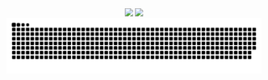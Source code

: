 <div align="center">
  <picture>
    <source media="(prefers-color-scheme: dark)" srcset="https://jozoooooo.vercel.app/api?username=Jozoooooo&hide=stars&hide_rank=true&show_icons=true&hide_border=true&theme=dark&locale=cn&card_width=360">
    <source media="(prefers-color-scheme: light)" srcset="https://jozoooooo.vercel.app/api?username=Jozoooooo&hide=stars&hide_rank=true&show_icons=true&hide_border=true&locale=cn&card_width=360">
    <img height=180 src="https://jozoooooo.vercel.app/api?username=Jozoooooo&hide=stars&hide_rank=true&show_icons=true&hide_border=true&locale=cn&card_width=360">
  </picture>
  <picture>
    <source media="(prefers-color-scheme: dark)" srcset="https://jozoooooo.vercel.app/api/top-langs?username=Jozoooooo&hide=C%2CObjective-C&layout=compact&hide_border=true&theme=dark&locale=cn&card_width=360">
    <source media="(prefers-color-scheme: light)" srcset="https://jozoooooo.vercel.app/api/top-langs?username=Jozoooooo&hide=C%2CObjective-C&layout=compact&hide_border=true&locale=cn&card_width=360">
    <img height=180 src="https://jozoooooo.vercel.app/api/top-langs?username=Jozoooooo&hide=C%2CObjective-C&layout=compact&hide_border=true&locale=cn&card_width=360">
  </picture>
</div>

<div align="center">
  <picture>
    <source media="(prefers-color-scheme: dark)" srcset="https://raw.githubusercontent.com/Jozoooooo/Jozoooooo/output/github-contribution-grid-snake-dark.svg">
    <source media="(prefers-color-scheme: light)" srcset="https://raw.githubusercontent.com/Jozoooooo/Jozoooooo/output/github-contribution-grid-snake.svg">
    <img src="https://raw.githubusercontent.com/Jozoooooo/Jozoooooo/output/github-contribution-grid-snake.svg">
  </picture>
</div>
